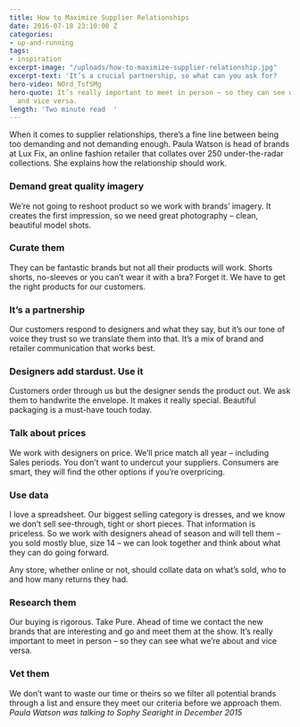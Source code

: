 ```yaml
---
title: How to Maximize Supplier Relationships
date: 2016-07-18 23:10:00 Z
categories:
- up-and-running
tags:
- inspiration
excerpt-image: "/uploads/how-to-maximize-supplier-relationship.jpg"
excerpt-text: 'It’s a crucial partnership, so what can you ask for?   '
hero-video: N0rd_TsfSMg
hero-quote: It’s really important to meet in person – so they can see what we’re about
  and vice versa.
length: 'Two minute read  '
---
```


When it comes to supplier relationships, there’s a fine line between being too demanding and not demanding enough. Paula Watson is head of brands at Lux Fix, an online fashion retailer that collates over 250 under-the-radar collections. She explains how the relationship should work.

### Demand great quality imagery

We’re not going to reshoot product so we work with brands’ imagery. It creates the first impression, so we need great photography – clean, beautiful model shots.

### Curate them

They can be fantastic brands but not all their products will work. Shorts shorts, no-sleeves or you can’t wear it with a bra? Forget it. We have to get the right products for our customers.

### It’s a partnership

Our customers respond to designers and what they say, but it’s our tone of voice they trust so we translate them into that. It’s a mix of brand and retailer communication that works best. 

### Designers add stardust. Use it

Customers order through us but the designer sends the product out. We ask them to handwrite the envelope. It makes it really special. Beautiful packaging is a must-have touch today.

### Talk about prices

We work with designers on price. We’ll price match all year – including Sales periods. You don’t want to undercut your suppliers. Consumers are smart, they will find the other options if you’re overpricing.

### Use data

I love a spreadsheet. Our biggest selling category is dresses, and we know we don’t sell see-through, tight or short pieces. That information is priceless. So we work with designers ahead of season and will tell them – you sold mostly blue, size 14 – we can look together and think about what they can do going forward.

Any store, whether online or not, should collate data on what’s sold, who to and how many returns they had.

### Research them

Our buying is rigorous. Take Pure. Ahead of time we contact the new brands that are interesting and go and meet them at the show. It’s really important to meet in person – so they can see what we’re about and vice versa.

### Vet them

We don’t want to waste our time or theirs so we filter all potential brands through a list and ensure they meet our criteria before we approach them.   *Paula Watson was talking to Sophy Searight in December 2015* 